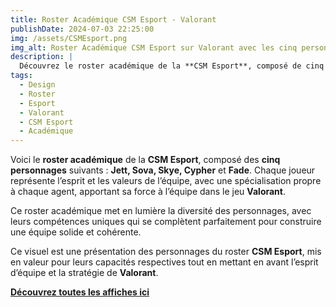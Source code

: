 ```yaml
---  
title: Roster Académique CSM Esport - Valorant  
publishDate: 2024-07-03 22:25:00  
img: /assets/CSMEsport.png  
img_alt: Roster Académique CSM Esport sur Valorant avec les cinq personnages Jett, Sova, Skye, Cypher, et Fade.  
description: |  
  Découvrez le roster académique de la **CSM Esport**, composé de cinq personnages emblématiques de **Valorant** : Jett, Sova, Skye, Cypher, et Fade.  
tags:  
  - Design  
  - Roster  
  - Esport  
  - Valorant  
  - CSM Esport  
  - Académique  
---  
```


Voici le **roster académique** de la **CSM Esport**, composé des **cinq personnages** suivants : **Jett, Sova, Skye, Cypher** et **Fade**. Chaque joueur représente l’esprit et les valeurs de l’équipe, avec une spécialisation propre à chaque agent, apportant sa force à l’équipe dans le jeu **Valorant**.  

Ce roster académique met en lumière la diversité des personnages, avec leurs compétences uniques qui se complètent parfaitement pour construire une équipe solide et cohérente.  

Ce visuel est une présentation des personnages du roster **CSM Esport**, mis en valeur pour leurs capacités respectives tout en mettant en avant l’esprit d’équipe et la stratégie de **Valorant**.  

**[Découvrez toutes les affiches ici](/public/components/CSMRoster.pdf)**  
